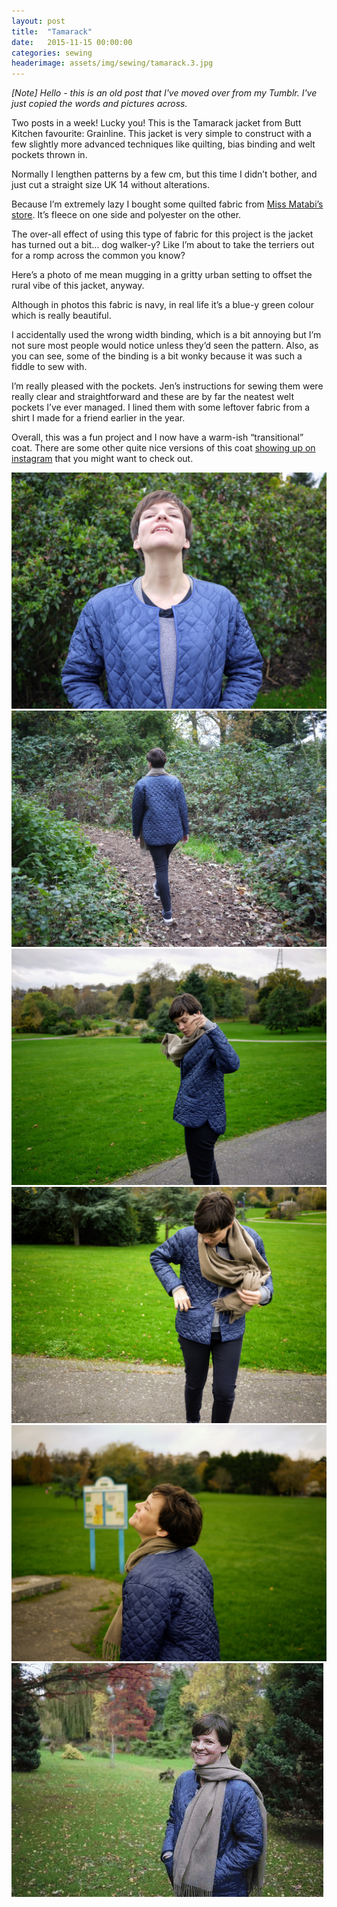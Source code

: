 ```yaml
---
layout: post
title:  "Tamarack"
date:   2015-11-15 00:00:00
categories: sewing
headerimage: assets/img/sewing/tamarack.3.jpg
---
```


_[Note] Hello - this is an old post that I've moved over from my Tumblr. I've just copied the words and pictures across._

Two posts in a week! Lucky you! This is the Tamarack jacket from Butt Kitchen favourite: Grainline. This jacket is very simple to construct with a few slightly more advanced techniques like quilting, bias binding and welt pockets thrown in.

Normally I lengthen patterns by a few cm, but this time I didn’t bother, and just cut a straight size UK 14 without alterations.

Because I’m extremely lazy I bought some quilted fabric from [Miss Matabi’s store](https://shop.missmatatabi.com/). It’s fleece on one side and polyester on the other.

The over-all effect of using this type of fabric for this project is the jacket has turned out a bit… dog walker-y? Like I’m about to take the terriers out for a romp across the common you know?

Here’s a photo of me mean mugging in a gritty urban setting to offset the rural vibe of this jacket, anyway.

Although in photos this fabric is navy, in real life it’s a blue-y green colour which is really beautiful.

I accidentally used the wrong width binding, which is a bit annoying but I’m not sure most people would notice unless they’d seen the pattern. Also, as you can see, some of the binding is a bit wonky because it was such a fiddle to sew with.

I’m really pleased with the pockets. Jen’s instructions for sewing them were really clear and straightforward and these are by far the neatest welt pockets I’ve ever managed. I lined them with some leftover fabric from a shirt I made for a friend earlier in the year.

Overall, this was a fun project and I now have a warm-ish “transitional” coat. There are some other quite nice versions of this coat [showing up on instagram](https://www.instagram.com/explore/tags/tamarackjacket/) that you might want to check out.

![Tamarack 1](/assets/img/sewing/tamarack.1.jpg)
![Tamarack 2](/assets/img/sewing/tamarack.2.jpg)
![Tamarack 3](/assets/img/sewing/tamarack.3.jpg)
![Tamarack 4](/assets/img/sewing/tamarack.4.jpg)
![Tamarack 5](/assets/img/sewing/tamarack.5.jpg)
![Tamarack 1](/assets/img/sewing/tamarack.1.gif)
